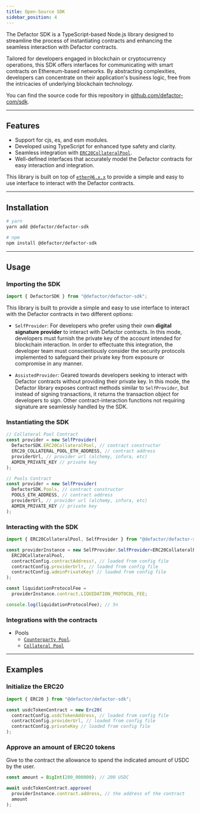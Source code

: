 ```yaml
---
title: Open-Source SDK
sidebar_position: 4
---
```


The Defactor SDK is a TypeScript-based Node.js library designed to streamline the process of instantiating contracts and enhancing the seamless interaction with Defactor contracts.

Tailored for developers engaged in blockchain or cryptocurrency operations, this SDK offers interfaces for communicating with smart contracts on Ethereum-based networks. By abstracting complexities, developers can concentrate on their application's business logic, free from the intricacies of underlying blockchain technology.

You can find the source code for this repository in [github.com/defactor-com/sdk](https://github.com/defactor-com/sdk/).

---

## Features

- Support for cjs, es, and esm modules.
- Developed using TypeScript for enhanced type safety and clarity.
- Seamless integration with [`ERC20CollateralPool`](/docs/pools/sdk/collateral-pool).
- Well-defined interfaces that accurately model the Defactor contracts for easy interaction and integration.

This library is built on top of [`ether@6.x.x`](https://docs.ethers.org/v6/api/contract/) to provide a simple and easy to use interface to interact with the Defactor contracts.

---

## Installation

```bash
# yarn
yarn add @defactor/defactor-sdk

# npm
npm install @defactor/defactor-sdk
```

---

## Usage

### Importing the SDK

```typescript
import { DefactorSDK } from "@defactor/defactor-sdk";
```

This library is built to provide a simple and easy to use interface to interact with the Defactor contracts in two different options:

- `SelfProvider`: For developers who prefer using their own **digital signature provider** to interact with Defactor contracts. In this mode, developers must furnish the private key of the account intended for blockchain interaction. In order to effectuate this integration, the developer team must conscientiously consider the security protocols implemented to safeguard their private key from exposure or compromise in any manner.

- `AssistedProvider`: Geared towards developers seeking to interact with Defactor contracts without providing their private key. In this mode, the Defactor library exposes contract methods similar to `SelfProvider`, but instead of signing transactions, it returns the transaction object for developers to sign. Other contract-interaction functions not requiring signature are seamlessly handled by the SDK.

### Instantiating the SDK

```typescript
// Collateral Pool Contract
const provider = new SelfProvider(
  DefactorSDK.ERC20CollateralPool, // contract constructor
  ERC20_COLLATERAL_POOL_ETH_ADDRESS, // contract address
  providerUrl, // provider url (alchemy, infura, etc)
  ADMIN_PRIVATE_KEY // private key
);

// Pools Contract
const provider = new SelfProvider(
  DefactorSDK.Pools, // contract constructor
  POOLS_ETH_ADDRESS, // contract address
  providerUrl, // provider url (alchemy, infura, etc)
  ADMIN_PRIVATE_KEY // private key
);
```

### Interacting with the SDK

```typescript
import { ERC20CollateralPool, SelfProvider } from "@defactor/defactor-sdk";

const providerInstance = new SelfProvider.SelfProvider<ERC20CollateralPool>(
  ERC20CollateralPool,
  contractConfig.contractAddress!, // loaded from config file
  contractConfig.providerUrl!, // loaded from config file
  contractConfig.adminPrivateKey! // loaded from config file
);

const liquidationProtocolFee =
  providerInstance.contract.LIQUIDATION_PROTOCOL_FEE;

console.log(liquidationProtocolFee); // 5n
```

### Integrations with the contracts

- Pools
  - [`Counterparty Pool`](/docs/pools/back-end/sdk/counterparty-pool).
  - [`Collateral Pool`](/docs/pools/back-end/sdk/collateral-pool)

---

## Examples

### Initialize the ERC20

```typescript
import { ERC20 } from "@defactor/defactor-sdk";

const usdcTokenContract = new Erc20(
  contractConfig.usdcTokenAddress, // loaded from config file
  contractConfig.providerUrl, // loaded from config file
  contractConfig.privateKey // loaded from config file
);
```

### Approve an amount of ERC20 tokens

Give to the contract the allowance to spend the indicated amount of USDC by the user.

```typescript
const amount = BigInt(200_000000); // 200 USDC

await usdcTokenContract.approve(
  providerInstance.contract.address, // the address of the contract
  amount
);
```
